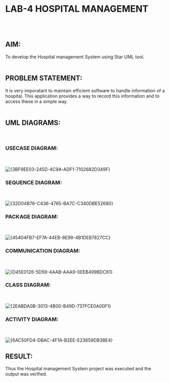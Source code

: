 # LAB-4                                      HOSPITAL MANAGEMENT
</BR>
</BR>

## AIM:
To develop the Hospital management System using Star UML tool.
</BR>
</BR>
## PROBLEM STATEMENT:
It is very imporatant to maintain efficient software to handle information of a hospital.
This application provides a way to record this information and to access these in a simple way.
</BR>
</BR>
## UML DIAGRAMS:
</BR>

### USECASE DIAGRAM:
</BR>

![{3BF9EE03-245D-4C9A-ADF1-7102682D349F}](https://github.com/user-attachments/assets/01edf51c-cead-49e2-b4b8-ea325c7c56b4)

### SEQUENCE DIAGRAM:
</BR>

![{32D04B76-C436-4765-BA7C-C340DBE52680}](https://github.com/user-attachments/assets/3f1deb96-47df-44d7-85d9-2a3ea7abfce1)

### PACKAGE DIAGRAM:
</BR>

![{45404FB7-EF7A-44EB-8E99-4B1DEB7827CC}](https://github.com/user-attachments/assets/f85a830a-73d4-4d4c-994f-47c6d67cbcb8)

### COMMUNICATION DIAGRAM:
</BR>

![{D45E0126-5D59-4AAB-AAA9-0EEB499BDC61}](https://github.com/user-attachments/assets/0f386722-b97c-4187-a78f-53d34a98abe1)

### CLASS DIAGRAM:
</BR>

![{2EABDA0B-3013-4B00-B49D-737FCE0A00F1}](https://github.com/user-attachments/assets/46f01239-d661-4940-81d6-98d4c42a4af0)

### ACTIVITY DIAGRAM:
</BR>

![{6AC50FD4-DBAC-4F1A-B2EE-E23659DB3BE4}](https://github.com/user-attachments/assets/def2019e-c3d6-4fb2-91a3-a87f6d738931)


## RESULT:
Thus the Hospital management System project was executed and the output was verified.
